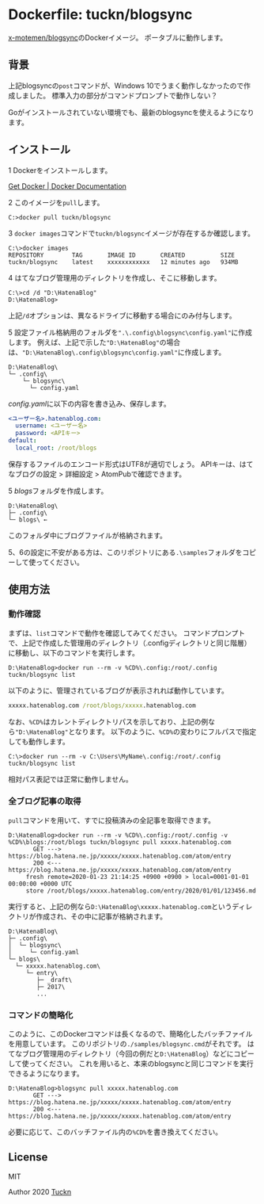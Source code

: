 # Dockerfile: tuckn/blogsync

[x-motemen/blogsync](https://github.com/x-motemen/blogsync)のDockerイメージ。
ポータブルに動作します。

## 背景

上記blogsyncの`post`コマンドが、Windows 10でうまく動作しなかったので作成しました。
標準入力の部分がコマンドプロンプトで動作しない？

Goがインストールされていない環境でも、最新のblogsyncを使えるようになります。

## インストール

1 Dockerをインストールします。

[Get Docker | Docker Documentation](https://docs.docker.com/get-docker/)

2 このイメージを`pull`します。

```console
C:>docker pull tuckn/blogsync
```

3 `docker images`コマンドで`tuckn/blogsync`イメージが存在するか確認します。

```console
C:\>docker images
REPOSITORY        TAG       IMAGE ID       CREATED          SIZE
tuckn/blogsync    latest    xxxxxxxxxxxx   12 minutes ago   934MB
```

4 はてなブログ管理用のディレクトリを作成し、そこに移動します。

```console
C:\>cd /d "D:\HatenaBlog"
D:\HatenaBlog>
```

上記`/d`オプションは、異なるドライブに移動する場合にのみ付与します。

5 設定ファイル格納用のフォルダを`".\.config\blogsync\config.yaml"`に作成します。
例えば、上記で示した`"D:\HatenaBlog"`の場合は、`"D:\HatenaBlog\.config\blogsync\config.yaml"`に作成します。

```console
D:\HatenaBlog\
└─ .config\
    └─ blogsync\
      └─ config.yaml
```

*config.yaml*に以下の内容を書き込み、保存します。

```yaml
<ユーザー名>.hatenablog.com:
  username: <ユーザー名>
  password: <APIキー>
default:
  local_root: /root/blogs
```

保存するファイルのエンコード形式はUTF8が適切でしょう。
APIキーは、はてなブログの設定 > 詳細設定 > AtomPubで確認できます。

5 *blogs*フォルダを作成します。

```console
D:\HatenaBlog\
├─ .config\
└─ blogs\ ←
```

このフォルダ中にブログファイルが格納されます。

5、6の設定に不安がある方は、このリポジトリにある`.\samples`フォルダをコピーして使ってください。

## 使用方法

### 動作確認

まずは、`list`コマンドで動作を確認してみてください。
コマンドプロンプトで、上記で作成した管理用のディレクトリ（.configディレクトリと同じ階層）に移動し、以下のコマンドを実行します。

```console
D:\HatenaBlog>docker run --rm -v %CD%\.config:/root/.config tuckn/blogsync list
```

以下のように、管理されているブログが表示されれば動作しています。

```cmd
xxxxx.hatenablog.com /root/blogs/xxxxx.hatenablog.com
```

なお、`%CD%`はカレントディレクトリパスを示しており、上記の例なら`"D:\HatenaBlog"`となります。
以下のように、`%CD%`の変わりにフルパスで指定しても動作します。

```console
C:\>docker run --rm -v C:\Users\MyName\.config:/root/.config tuckn/blogsync list
```

相対パス表記では正常に動作しません。

### 全ブログ記事の取得

`pull`コマンドを用いて、すでに投稿済みの全記事を取得できます。

```console
D:\HatenaBlog>docker run --rm -v %CD%\.config:/root/.config -v %CD%\blogs:/root/blogs tuckn/blogsync pull xxxxx.hatenablog.com
       GET ---> https://blog.hatena.ne.jp/xxxxx/xxxxx.hatenablog.com/atom/entry
       200 <--- https://blog.hatena.ne.jp/xxxxx/xxxxx.hatenablog.com/atom/entry
     fresh remote=2020-01-23 21:14:25 +0900 +0900 > local=0001-01-01 00:00:00 +0000 UTC
     store /root/blogs/xxxxx.hatenablog.com/entry/2020/01/01/123456.md
```

実行すると、上記の例なら`D:\HatenaBlog\xxxxx.hatenablog.com`というディレクトリが作成され、その中に記事が格納されます。

```console
D:\HatenaBlog\
├─ .config\
│  └─ blogsync\
│     └─ config.yaml
└─ blogs\
  └─ xxxxx.hatenablog.com\
     └─ entry\
        ├─ _draft\
        ├─ 2017\
        ...
```

### コマンドの簡略化

このように、このDockerコマンドは長くなるので、簡略化したバッチファイルを用意しています。
このリポジトリの`./samples/blogsync.cmd`がそれです。
はてなブログ管理用のディレクトリ（今回の例だと`D:\HatenaBlog`）などにコピーして使ってください。
これを用いると、本来のblogsyncと同じコマンドを実行できるようになります。

```console
D:\HatenaBlog>blogsync pull xxxxx.hatenablog.com
       GET ---> https://blog.hatena.ne.jp/xxxxx/xxxxx.hatenablog.com/atom/entry
       200 <--- https://blog.hatena.ne.jp/xxxxx/xxxxx.hatenablog.com/atom/entry
```

必要に応じて、このバッチファイル内の`%CD%`を書き換えてください。

## License

MIT

Author 2020 [Tuckn](https://github.com/tuckn)